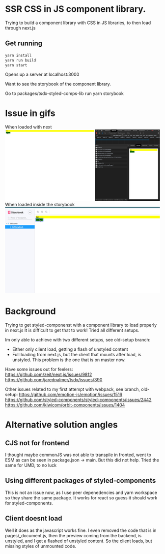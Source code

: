 # SSR CSS in JS component library. 
Trying to build a component library with CSS in JS libraries, to then load through next.js

## Get running

```
yarn install
yarn run build
yarn start
```

Opens up a server at localhost:3000

Want to see the storybook of the component library.

Go to packages/tsdx-styled-comps-lib
run yarn storybook

# Issue in gifs
When loaded with next
![Next setup](./assets/nextproducedcode.gif)
When loaded inside the storybook
![Storybook setup](./assets/storybook.gif)

# Background
Trying to get styled-componenst with a component library to load properly in next.js
It is difficult to get that to work! Tried all different setups.

Im only able to achieve with two different setups, see old-setup branch: 
* Either only client load, getting a flash of unstyled content
* Full loading from next.js, but the client that mounts after load, is unstyled. This problem is the one that is on master now.

Have some issues out for feelers:
https://github.com/zeit/next.js/issues/9812
https://github.com/jaredpalmer/tsdx/issues/390

Other issues related to my first attempt with webpack, see branch, old-setup:
https://github.com/emotion-js/emotion/issues/1516
https://github.com/styled-components/styled-components/issues/2442
https://github.com/kiwicom/orbit-components/issues/1404


# Alternative solution angles

## CJS not for frontend
I thought maybe commonJS was not able to transpile in fronted, went to ESM as can be seen in package.json -> main. But this did not help.
Tried the same for UMD, to no luck

## Using different packages of styled-components
This is not an issue now, as I use peer depenedencies and yarn workspace so they share the same package. It works for react so guess it should work for styled-components.

## Client doesnt load
Well it does as the javascript works fine.
I even removed the code that is in pages/_document.js, then the preview coming from the backend, is unstyled, and I get a flashed of unstyled content.
So the client loads, but missing styles of unmounted code.

